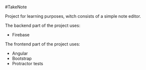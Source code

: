 #TakeNote

Project for learning purposes, witch consists of a simple note editor.

The backend part of the project uses:

* Firebase

The frontend part of the project uses:

* Angular
* Bootstrap
* Protractor tests